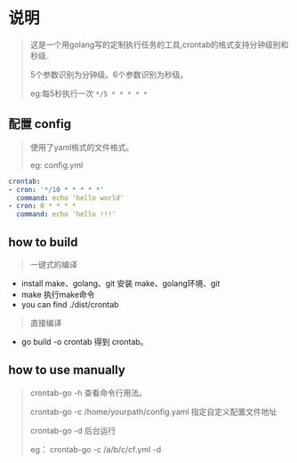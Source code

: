 # 说明
> 这是一个用golang写的定制执行任务的工具,crontab的格式支持分钟级别和秒级.
> 
> 5个参数识别为分钟级。6个参数识别为秒级。
> 
> eg:每5秒执行一次 `*/5 * * * * *`

## 配置 config
> 使用了yaml格式的文件格式。
> 
> eg: config.yml
```yaml
crontab:
- cron: '*/10 * * * * *'
  command: echo 'hello world'
- cron: 0 * * * *
  command: echo 'hello !!!'
```

## how to build
> 一键式的编译
- install make、golang、git 安装 make、golang环境、git
- make  执行make命令
- you can find ./dist/crontab 

> 直接编译
- go build -o crontab 得到 crontab。

## how to use manually
> crontab-go -h 查看命令行用法。
> 
> crontab-go -c /home/yourpath/config.yaml 指定自定义配置文件地址
> 
> crontab-go -d 后台运行
> 
> eg： crontab-go -c /a/b/c/cf.yml -d
> 

